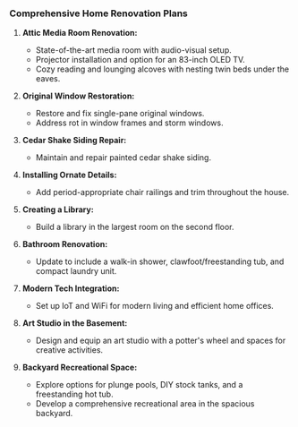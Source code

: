 ### Comprehensive Home Renovation Plans

1. **Attic Media Room Renovation:**
   - State-of-the-art media room with audio-visual setup.
   - Projector installation and option for an 83-inch OLED TV.
   - Cozy reading and lounging alcoves with nesting twin beds under the eaves.

2. **Original Window Restoration:**
   - Restore and fix single-pane original windows.
   - Address rot in window frames and storm windows.

3. **Cedar Shake Siding Repair:**
   - Maintain and repair painted cedar shake siding.

4. **Installing Ornate Details:**
   - Add period-appropriate chair railings and trim throughout the house.

5. **Creating a Library:**
   - Build a library in the largest room on the second floor.

6. **Bathroom Renovation:**
   - Update to include a walk-in shower, clawfoot/freestanding tub, and compact laundry unit.

7. **Modern Tech Integration:**
   - Set up IoT and WiFi for modern living and efficient home offices.

8. **Art Studio in the Basement:**
   - Design and equip an art studio with a potter's wheel and spaces for creative activities.

9. **Backyard Recreational Space:**
   - Explore options for plunge pools, DIY stock tanks, and a freestanding hot tub.
   - Develop a comprehensive recreational area in the spacious backyard.
